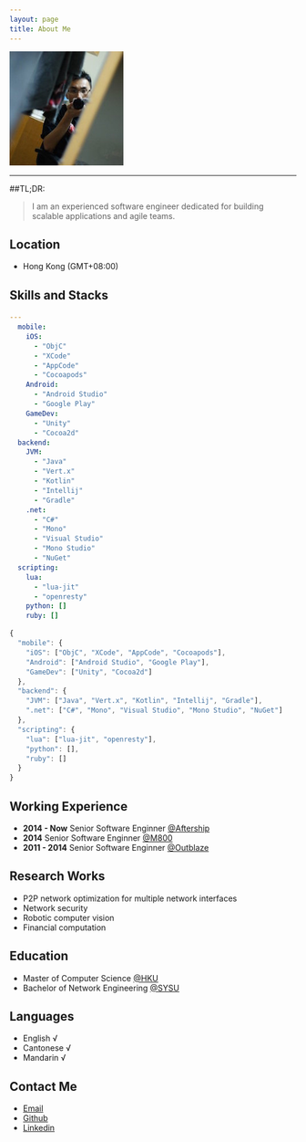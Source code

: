 ```yaml
---
layout: page
title: About Me
---
```


![Profile Image](/public/30883b7.jpg "Profile Image")

------

##TL;DR:
> I am an experienced software engineer dedicated for building scalable applications and agile teams.

## Location

* Hong Kong (GMT+08:00)

## Skills and Stacks
```yaml
---
  mobile: 
    iOS: 
      - "ObjC"
      - "XCode"
      - "AppCode"
      - "Cocoapods"
    Android: 
      - "Android Studio"
      - "Google Play"
    GameDev: 
      - "Unity"
      - "Cocoa2d"
  backend: 
    JVM: 
      - "Java"
      - "Vert.x"
      - "Kotlin"
      - "Intellij"
      - "Gradle"
    .net: 
      - "C#"
      - "Mono"
      - "Visual Studio"
      - "Mono Studio"
      - "NuGet"
  scripting: 
    lua: 
      - "lua-jit"
      - "openresty"
    python: []
    ruby: []

```
```js
{
  "mobile": {
    "iOS": ["ObjC", "XCode", "AppCode", "Cocoapods"],
    "Android": ["Android Studio", "Google Play"],
    "GameDev": ["Unity", "Cocoa2d"]
  },
  "backend": {
    "JVM": ["Java", "Vert.x", "Kotlin", "Intellij", "Gradle"],
    ".net": ["C#", "Mono", "Visual Studio", "Mono Studio", "NuGet"]
  },
  "scripting": {
    "lua": ["lua-jit", "openresty"],
    "python": [],
    "ruby": []
  }
}
```



## Working Experience

* **2014 - Now** Senior Software Enginner [@Aftership](https://www.aftership.com)
* **2014** Senior Software Enginner [@M800](https://www.m800.com)
* **2011 - 2014** Senior Software Enginner [@Outblaze](http://www.outblaze.com)

## Research Works

* P2P network optimization for multiple network interfaces
* Network security
* Robotic computer vision
* Financial computation

## Education

* Master of Computer Science [@HKU](http://www.cs.hku.hk/)
* Bachelor of Network Engineering [@SYSU](http://www.sysu.edu.cn/2012/en/index.htm)

## Languages

* English √
* Cantonese √
* Mandarin √


## Contact Me
* [Email](mailto:dg3feiko@gmail.com)
* [Github](https://github.com/dg3feiko)
* [Linkedin](https://www.linkedin.com/profile/view?id=134087143)


